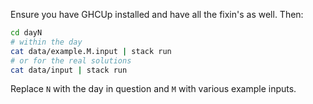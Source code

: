 Ensure you have GHCUp installed and have all the fixin's as well. Then:

```sh
cd dayN
# within the day
cat data/example.M.input | stack run
# or for the real solutions
cat data/input | stack run
```

Replace `N` with the day in question and `M` with various example inputs.

